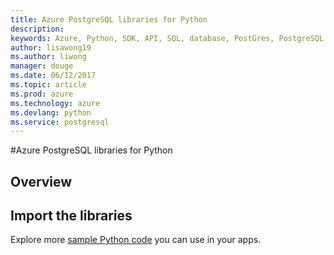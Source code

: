 ```yaml
---
title: Azure PostgreSQL libraries for Python
description: 
keywords: Azure, Python, SDK, API, SQL, database, PostGres, PostgreSQL
author: lisawong19
ms.author: liwong
manager: douge
ms.date: 06/12/2017
ms.topic: article
ms.prod: azure
ms.technology: azure
ms.devlang: python
ms.service: postgresql
---
```


#Azure PostgreSQL libraries for Python

## Overview

## Import the libraries


Explore more [sample Python code](https://azure.microsoft.com/resources/samples/?platform=python) you can use in your apps.